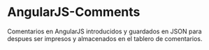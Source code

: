 # AngularJS-Comments
Comentarios en AngularJS introducidos y guardados en JSON para despues ser impresos y almacenados en el tablero de comentarios.
